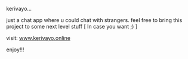 kerivayo...

just a chat app where u could chat with strangers.
feel free to bring this project to some next level stuff [ In case you want ;) ]

visit: www.kerivayo.online

enjoy!!!
